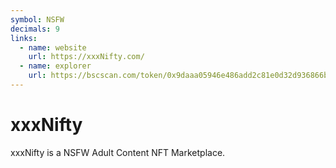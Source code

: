 ```yaml
---
symbol: NSFW
decimals: 9
links:
  - name: website
    url: https://xxxNifty.com/
  - name: explorer
    url: https://bscscan.com/token/0x9daaa05946e486add2c81e0d32d936866b8449d9
---
```


# xxxNifty

xxxNifty is a NSFW Adult Content NFT Marketplace.
